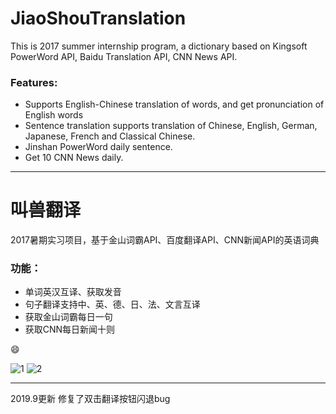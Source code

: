 # JiaoShouTranslation
This is 2017 summer internship program, a dictionary based on Kingsoft PowerWord API, Baidu Translation API, CNN News API.

### Features:
* Supports English-Chinese translation of words, and get pronunciation of English words
* Sentence translation supports translation of Chinese, English, German, Japanese, French and Classical Chinese.
* Jinshan PowerWord daily sentence.
* Get 10 CNN News daily.

---

# 叫兽翻译
2017暑期实习项目，基于金山词霸API、百度翻译API、CNN新闻API的英语词典

### 功能：
* 单词英汉互译、获取发音
* 句子翻译支持中、英、德、日、法、文言互译
* 获取金山词霸每日一句
* 获取CNN每日新闻十则

:smile:

![1](https://github.com/forphan/pic/blob/master/JiaoShouTransaction/transla.jpg)
![2](https://github.com/forphan/pic/blob/master/JiaoShouTransaction/menu.jpg)

---
2019.9更新 修复了双击翻译按钮闪退bug